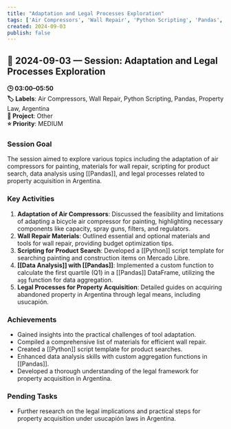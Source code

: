 ```yaml
---
title: "Adaptation and Legal Processes Exploration"
tags: ['Air Compressors', 'Wall Repair', 'Python Scripting', 'Pandas', 'Property Law', 'Argentina']
created: 2024-09-03
publish: false
---
```


## 📅 2024-09-03 — Session: Adaptation and Legal Processes Exploration

**🕒 03:00–05:50**  
**🏷️ Labels**: Air Compressors, Wall Repair, Python Scripting, Pandas, Property Law, Argentina  
**📂 Project**: Other  
**⭐ Priority**: MEDIUM  


### Session Goal
The session aimed to explore various topics including the adaptation of air compressors for painting, materials for wall repair, scripting for product search, data analysis using [[Pandas]], and legal processes related to property acquisition in Argentina.

### Key Activities
1. **Adaptation of Air Compressors**: Discussed the feasibility and limitations of adapting a bicycle air compressor for painting, highlighting necessary components like capacity, spray guns, filters, and regulators.
2. **Wall Repair Materials**: Outlined essential and optional materials and tools for wall repair, providing budget optimization tips.
3. **Scripting for Product Search**: Developed a [[Python]] script template for searching painting and construction items on Mercado Libre.
4. **[[Data Analysis]] with [[Pandas]]**: Implemented a custom function to calculate the first quartile (Q1) in a [[Pandas]] DataFrame, utilizing the `agg` function for data aggregation.
5. **Legal Processes for Property Acquisition**: Detailed guides on acquiring abandoned property in Argentina through legal means, including usucapión.

### Achievements
- Gained insights into the practical challenges of tool adaptation.
- Compiled a comprehensive list of materials for efficient wall repair.
- Created a [[Python]] script template for product searches.
- Enhanced data analysis skills with custom aggregation functions in [[Pandas]].
- Developed a thorough understanding of the legal framework for property acquisition in Argentina.

### Pending Tasks
- Further research on the legal implications and practical steps for property acquisition under usucapión laws in Argentina.
